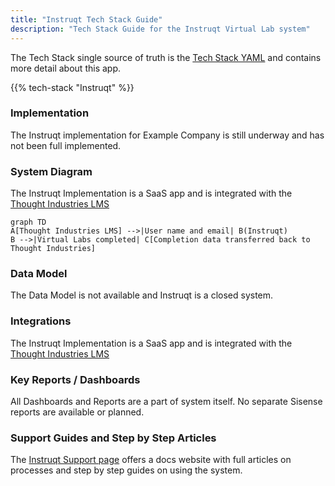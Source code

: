 ```yaml
---
title: "Instruqt Tech Stack Guide"
description: "Tech Stack Guide for the Instruqt Virtual Lab system"
---
```


The Tech Stack single source of truth is the [Tech Stack YAML](https://example_company.com/example_company-com/www-example_company-com/-/blob/master/data/tech_stack.yml) and contains more detail about this app.

{{% tech-stack "Instruqt" %}}

### Implementation

The Instruqt implementation for Example Company is still underway and has not been full implemented.

### System Diagram

The Instruqt Implementation is a SaaS app and is integrated with the [Thought Industries LMS](https://example_company.com/example_company-com/www-example_company-com/-/blob/master/data/tech_stack.yml?_gl=1%2anrxy62%2a_ga%2aNjk5OTc1OTcxLjE2NTg3ODM3ODE.%2a_ga_ENFH3X7M5Y%2aMTY3NDE0NTMxNC4xNDQuMS4xNjc0MTQ3ODY5LjAuMC4w)

```mermaid
graph TD
A[Thought Industries LMS] -->|User name and email| B(Instruqt)
B -->|Virtual Labs completed| C[Completion data transferred back to Thought Industries]
```

### Data Model

The Data Model is not available and Instruqt is a closed system.

### Integrations

The Instruqt Implementation is a SaaS app and is integrated with the [Thought Industries LMS](https://example_company.com/example_company-com/www-example_company-com/-/blob/master/data/tech_stack.yml?_gl=1%2anrxy62%2a_ga%2aNjk5OTc1OTcxLjE2NTg3ODM3ODE.%2a_ga_ENFH3X7M5Y%2aMTY3NDE0NTMxNC4xNDQuMS4xNjc0MTQ3ODY5LjAuMC4w)

### Key Reports / Dashboards

All Dashboards and Reports are a part of system itself. No separate Sisense reports are available or planned.

### Support Guides and Step by Step Articles

The [Instruqt Support page](https://docs.instruqt.com/) offers a docs website with full articles on processes and step by step guides on using the system.

